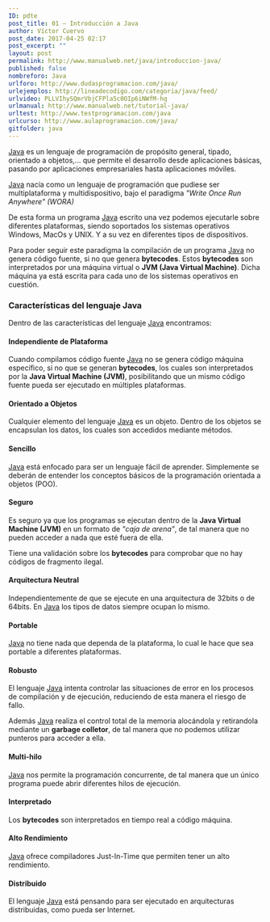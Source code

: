 ```yaml
---
ID: pdte
post_title: 01 – Introducción a Java
author: Víctor Cuervo
post_date: 2017-04-25 02:17
post_excerpt: ""
layout: post
permalink: http://www.manualweb.net/java/introduccion-java/
published: false
nombreforo: Java
urlforo: http://www.dudasprogramacion.com/java/
urlejemplos: http://lineadecodigo.com/categoria/java/feed/
urlvideo: PLLVIhySQmrVbjCFPla5c0OIp6iNWfM-hq
urlmanual: http://www.manualweb.net/tutorial-java/
urltest: http://www.testprogramacion.com/java
urlcurso: http://www.aulaprogramacion.com/java/
gitfolder: java
---
```


[Java][1] es un lenguaje de programación de propósito general, tipado, orientado a objetos,... que permite el desarrollo desde aplicaciones básicas, pasando por aplicaciones empresariales hasta aplicaciones móviles.

[Java][1] nacía como un lenguaje de programación que pudiese ser multiplataforma y multidispositivo, bajo el paradigma *"Write Once Run Anywhere" (WORA)*

De esta forma un programa [Java][1] escrito una vez podemos ejecutarle sobre diferentes plataformas, siendo soportados los sistemas operativos Windows, MacOs y UNIX. Y a su vez en diferentes tipos de dispositivos.

Para poder seguir este paradigma la compilación de un programa [Java][1] no genera código fuente, si no que genera **bytecodes**. Estos **bytecodes** son interpretados por una máquina virtual o **JVM (Java Virtual Machine)**. Dicha máquina ya está escrita para cada uno de los sistemas operativos en cuestión.

### Características del lenguaje Java
Dentro de las características del lenguaje [Java][1] encontramos:

#### Independiente de Plataforma

Cuando compilamos código fuente [Java][1] no se genera código máquina específico, si no que se generan **bytecodes**, los cuales son interpretados por la **Java Virtual Machine (JVM)**, posibilitando que un mismo código fuente pueda ser ejecutado en múltiples plataformas.

#### Orientado a Objetos

Cualquier elemento del lenguaje [Java][1] es un objeto. Dentro de los objetos se encapsulan los datos, los cuales son accedidos mediante métodos.

#### Sencillo

[Java][1] está enfocado para ser un lenguaje fácil de aprender. Simplemente se deberán de entender los conceptos básicos de la programación orientada a objetos (POO).

#### Seguro

Es seguro ya que los programas se ejecutan dentro de la **Java Virtual Machine (JVM)** en un formato de *"caja de arena"*, de tal manera que no pueden acceder a nada que esté fuera de ella.

Tiene una validación sobre los **bytecodes** para comprobar que no hay códigos de fragmento ilegal.

#### Arquitectura Neutral

Independientemente de que se ejecute en una arquitectura de 32bits o de 64bits. En [Java][1] los tipos de datos siempre ocupan lo mismo.

#### Portable

[Java][1] no tiene nada que dependa de la plataforma, lo cual le hace que sea portable a diferentes plataformas.

#### Robusto
El lenguaje [Java][1] intenta controlar las situaciones de error en los procesos de compilación y de ejecución, reduciendo de esta manera el riesgo de fallo.

Además [Java][1] realiza el control total de la memoria alocándola y retirandola mediante un **garbage colletor**, de tal manera que no podemos utilizar punteros para acceder a ella.

#### Multi-hilo
[Java][1] nos permite la programación concurrente, de tal manera que un único programa puede abrir diferentes hilos de ejecución.

#### Interpretado
Los **bytecodes** son interpretados en tiempo real a código máquina.

#### Alto Rendimiento
[Java][1] ofrece compiladores Just-In-Time que permiten tener un alto rendimiento.

#### Distribuido
El lenguaje [Java][1] está pensando para ser ejecutado en arquitecturas distribuidas, como pueda ser Internet.


[1]: http://www.manualweb.net/tutorial-java/ "Manual Java"
